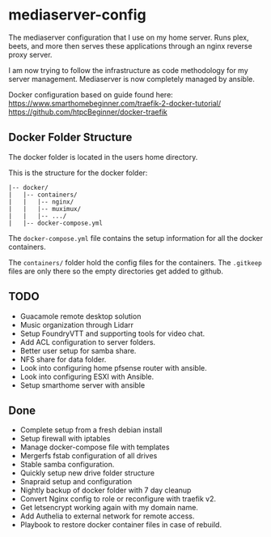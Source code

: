 # mediaserver-config
The mediaserver configuration that I use on my home server. Runs plex, beets, and more then serves these applications through an nginx reverse proxy server.

I am now trying to follow the infrastructure as code methodology for my server management.
Mediaserver is now completely managed by ansible.

Docker configuration based on guide found here:
https://www.smarthomebeginner.com/traefik-2-docker-tutorial/
https://github.com/htpcBeginner/docker-traefik

## Docker Folder Structure
The docker folder is located in the users home directory.

This is the structure for the docker folder:
```
|-- docker/
|   |-- containers/
|   |   |-- nginx/
|   |   |-- muximux/
|   |   |-- .../
|   |-- docker-compose.yml
```

The `docker-compose.yml` file contains the setup information for all the docker containers.

The `containers/` folder hold the config files for the containers. The `.gitkeep` files are only there so the empty directories get added to github.

## TODO
- Guacamole remote desktop solution
- Music organization through Lidarr
- Setup FoundryVTT and supporting tools for video chat.
- Add ACL configuration to server folders.
- Better user setup for samba share.
- NFS share for data folder.
- Look into configuring home pfsense router with ansible.
- Look into configuring ESXI with Ansible.
- Setup smarthome server with ansible

## Done
- Complete setup from a fresh debian install
- Setup firewall with iptables
- Manage docker-compose file with templates
- Mergerfs fstab configuration of all drives
- Stable samba configuration.
- Quickly setup new drive folder structure
- Snapraid setup and configuration
- Nightly backup of docker folder with 7 day cleanup
- Convert Nginx config to role or reconfigure with traefik v2.
- Get letsencrypt working again with my domain name.
- Add Authelia to external network for remote access.
- Playbook to restore docker container files in case of rebuild.
